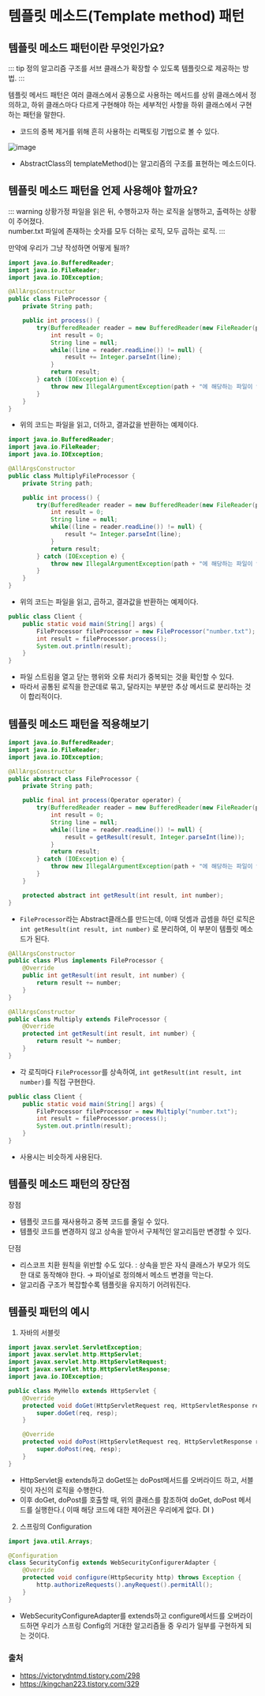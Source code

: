 # 템플릿 메소드(Template method) 패턴

## 템플릿 메소드 패턴이란 무엇인가요?

::: tip 정의
알고리즘 구조를 서브 클래스가 확장할 수 있도록 템플릿으로 제공하는 방법.
:::

템플릿 메서드 패턴은 여러 클래스에서 공통으로 사용하는 메서드를 상위 클래스에서 정의하고,
하위 클래스마다 다르게 구현해야 하는 세부적인 사항을 하위 클래스에서 구현하는 패턴을 말한다.

- 코드의 중복 제거를 위해 흔히 사용하는 리팩토링 기법으로 볼 수 있다.

![image](https://user-images.githubusercontent.com/50647845/171763379-125d297d-19e4-44a8-8c58-48f7ebac7fa2.png)

- AbstractClass의 templateMethod()는 알고리즘의 구조를 표현하는 메소드이다.

## 템플릿 메소드 패턴을 언제 사용해야 할까요?

::: warning 상황가정
파일을 읽은 뒤, 수행하고자 하는 로직을 실행하고, 출력하는 상황이 주어졌다.   
number.txt 파일에 존재하는 숫자를 모두 더하는 로직, 모두 곱하는 로직.
:::

만약에 우리가 그냥 작성하면 어떻게 될까?

```java
import java.io.BufferedReader;
import java.io.FileReader;
import java.io.IOException;

@AllArgsConstructor
public class FileProcessor {
    private String path;

    public int process() {
        try(BufferedReader reader = new BufferedReader(new FileReader(path))) {
            int result = 0;
            String line = null;
            while((line = reader.readLine()) != null) {
                result += Integer.parseInt(line);
            }
            return result;
        } catch (IOException e) {
            throw new IllegalArgumentException(path + "에 해당하는 파일이 없습니다.", e);
        }
    }
}
```

- 위의 코드는 파일을 읽고, 더하고, 결과값을 반환하는 예제이다.

```java
import java.io.BufferedReader;
import java.io.FileReader;
import java.io.IOException;

@AllArgsConstructor
public class MultiplyFileProcessor {
    private String path;

    public int process() {
        try(BufferedReader reader = new BufferedReader(new FileReader(path))) {
            int result = 0;
            String line = null;
            while((line = reader.readLine()) != null) {
                result *= Integer.parseInt(line);
            }
            return result;
        } catch (IOException e) {
            throw new IllegalArgumentException(path + "에 해당하는 파일이 없습니다.", e);
        }
    }
}
```

- 위의 코드는 파일을 읽고, 곱하고, 결과값을 반환하는 예제이다.

```java
public class Client {
    public static void main(String[] args) {
        FileProcessor fileProcessor = new FileProcessor("number.txt");
        int result = fileProcessor.process();
        System.out.println(result);
    }
}
```

- 파일 스트림을 열고 닫는 행위와 오류 처리가 중복되는 것을 확인할 수 있다.
- 따라서 공통된 로직을 한군데로 묶고, 달라지는 부분만 추상 메서드로 분리하는 것이 합리적이다.

## 템플릿 메소드 패턴을 적용해보기

```java
import java.io.BufferedReader;
import java.io.FileReader;
import java.io.IOException;

@AllArgsConstructor
public abstract class FileProcessor {
    private String path;

    public final int process(Operator operator) {
		try(BufferedReader reader = new BufferedReader(new FileReader(path))) {
            int result = 0;
            String line = null;
            while((line = reader.readLine()) != null) {
                result = getResult(result, Integer.parseInt(line));
            }
            return result;
        } catch (IOException e) {
            throw new IllegalArgumentException(path + "에 해당하는 파일이 없습니다.", e);
        }
    }

    protected abstract int getResult(int result, int number);
}
```

- `FileProcessor`라는 Abstract클래스를 만드는데, 이때 덧셈과 곱셈을 하던 로직은 `int getResult(int result, int number)` 로 분리하여, 이 부분이 템플릿 메소드가 된다.

```java
@AllArgsConstructor
public class Plus implements FileProcessor {
    @Override
    public int getResult(int result, int number) {
        return result += number;
    }
}
```

```java
@AllArgsConstructor
public class Multiply extends FileProcessor {
    @Override
    protected int getResult(int result, int number) {
        return result *= number;
    }
}
```

- 각 로직마다 `FileProcessor`를 상속하여, `int getResult(int result, int number)`를 직접 구현한다.

```java
public class Client {
    public static void main(String[] args) {
        FileProcessor fileProcessor = new Multiply("number.txt");
        int result = fileProcessor.process();
        System.out.println(result);
    }
}
```

- 사용시는 비슷하게 사용된다.

## 템플릿 메소드 패턴의 장단점

장점

- 템플릿 코드를 재사용하고 중복 코드를 줄일 수 있다.
- 템플릿 코드를 변경하지 않고 상속을 받아서 구체적인 알고리듬만 변경할 수 있다.

단점

- 리스코프 치환 원칙을 위반할 수도 있다. : 상속을 받은 자식 클래스가 부모가 의도한 대로 동작해야 한다. → 파이널로 정의해서 메소드 변경을 막는다.
- 알고리즘 구조가 복잡할수록 템플릿을 유지하기 어려워진다.

## 템플릿 패턴의 예시

1. 자바의 서블릿

```java
import javax.servlet.ServletException;
import javax.servlet.http.HttpServlet;
import javax.servlet.http.HttpServletRequest;
import javax.servlet.http.HttpServletResponse;
import java.io.IOException;

public class MyHello extends HttpServlet {
    @Override
    protected void doGet(HttpServletRequest req, HttpServletResponse resp) throws ServletException, IOException {
        super.doGet(req, resp);
    }

    @Override
    protected void doPost(HttpServletRequest req, HttpServletResponse resp) throws ServletException, IOException {
        super.doPost(req, resp);
    }
}
```

- HttpServlet을 extends하고 doGet또는 doPost메서드를 오버라이드 하고, 서블릿이 자신의 로직을 수행한다.
- 이후 doGet, doPost를 호출할 때, 위의 클래스를 참조하여 doGet, doPost 메서드를 실행한다.( 이때 해당 코드에 대한 제어권은 우리에게 없다. DI )

2. 스프링의 Configuration

```java
import java.util.Arrays;

@Configuration
class SecurityConfig extends WebSecurityConfigurerAdapter {
    @Override
    protected void configure(HttpSecurity http) throws Exception {
        http.authorizeRequests().anyRequest().permitAll();
    }
}
```

- WebSecurityConfigureAdapter를 extends하고 configure메서드를 오버라이드하면 우리가 스프링 Config의 거대한 알고리즘들 중 우리가 일부를 구현하게 되는 것이다.

### 출처

- https://victorydntmd.tistory.com/298
- https://kingchan223.tistory.com/329